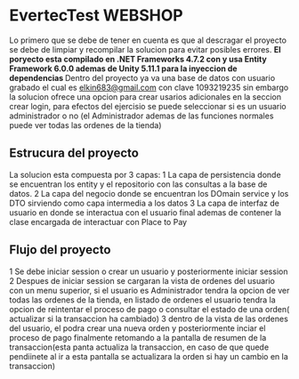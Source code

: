 <h1>EvertecTest  WEBSHOP</h1>

Lo primero que se debe de tener en cuenta es que al descragar el proyecto se debe de limpiar y recompilar la solucion para evitar posibles errores.
<b>El poryecto esta compilado en .NET Frameworks 4.7.2 con  y usa Entity Framework 6.0.0 ademas de Unity 5.11.1 para la inyeccion de dependencias </b>
Dentro del proyecto ya va una base de datos con usuario grabado el cual es elkin683@gmail.com con clave 1093219235 sin embargo la solucion ofrece una opcion para crear usarios adicionales en la seccion crear login, para efectos del ejercisio se puede seleccionar si es un usuario administrador o no (el Administrador ademas de las funciones normales puede ver todas las ordenes de la tienda)

<h2>Estrucura del proyecto</h2>
La solucion esta compuesta por 3 capas:
1 La capa de persistencia donde se encuentran los entity y el repositorio con las consultas a la base de datos.
2 La capa del negocio donde se encuentran los DOmain service y los DTO sirviendo como capa intermedia a los datos
3 La capa de interfaz de usuario en donde se interactua con el usuario final ademas de contener la clase encargada de interactuar con Place to Pay
<h2>Flujo del proyecto</h2>
1 Se debe iniciar session o crear un usuario y posteriormente iniciar session
2 Despues de iniciar session se cargaran la vista de ordenes del usuario con un menu superior, si el usuario es Administrador tendra la opcion de ver todas las ordenes de la tienda, en listado de ordenes el usuario tendra la opcion de reintentar el proceso de pago o consultar el estado de una orden( actualizar si la transaccion ha cambiado)
3 dentro de la vista de las ordenes del usuario, el podra crear una nueva orden y posteriormente inciar el proceso de pago finalmente retomando a la pantalla de resumen de la transaccion(esta panta actualiza la transaccion, en caso de que quede pendiinete al ir a esta pantalla se actualizara la orden si hay un cambio en la transaccion)
